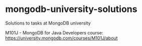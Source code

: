 # mongodb-university-solutions
Solutions to tasks at MongoDB university

M101J - MongoDB for Java Developers course: https://university.mongodb.com/courses/M101J/about
